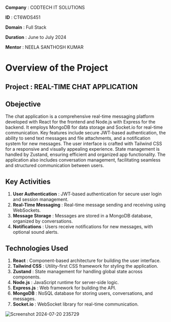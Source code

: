 **Company** : CODTECH IT SOLUTIONS

**ID** : CT6WDS451

**Domain** : Full Stack

**Duration** : June to July 2024

**Mentor** : NEELA SANTHOSH KUMAR

# Overview of the Project

## Project : REAL-TIME CHAT APPLICATION

## Obejective

The chat application is a comprehensive real-time messaging platform developed with React for the frontend and Node.js with Express for the backend. It employs MongoDB for data storage and Socket.io for real-time communication. Key features include secure JWT-based authentication, the ability to send text messages and file attachments, and a notification system for new messages. The user interface is crafted with Tailwind CSS for a responsive and visually appealing experience. State management is handled by Zustand, ensuring efficient and organized app functionality. The application also includes conversation management, facilitating seamless and structured communication between users.

## Key Activities

1. **User Authentication** : JWT-based authentication for secure user login and session management.
2. **Real-Time Messaging** : Real-time message sending and receiving using WebSockets.
3. **Message Storage** : Messages are stored in a MongoDB database, organized by conversations.
4. **Notifications** : Users receive notifications for new messages, with optional sound alerts.

## Technologies Used 

1. **React** : Component-based architecture for building the user interface.
2. **Tailwind CSS** : Utility-first CSS framework for styling the application.
3. **Zustand** : State management for handling global state across components.
4. **Node.js** : JavaScript runtime for server-side logic.
5. **Express.js** : Web framework for building the API.
6. **MongoDB** : NoSQL database for storing users, conversations, and messages.
7. **Socket.io** : WebSocket library for real-time communication.


![Screenshot 2024-07-20 235729](https://github.com/user-attachments/assets/73c0ace1-8e92-4de0-9d37-d75592da12b5)
